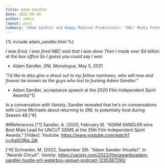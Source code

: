 ```yaml
---
title: Adam Sandler
date: 2022-09-30
author: admin
layout: post
summary: "Adam Sandler and Happy Madison Productions: *SNL* Media Potential"
---
```

{% include adam_sandler.html %}


*I was fired, I was fired*
*NBC said that I was done*
*Then I made over $4 billion at the box office*
*So I guess you could say I won*
- Adam Sandler, *SNL* Monologue, May 5, 2021






*"I’d like to also give a shout out to my fellow nominees, who will now and forever be known as the guys who lost to fucking Adam Sandler."*
- Adam Sandler, acceptance speech at the 2020 Film Independent Spirit Awards[^1]  





In a conversation with *Variety*, Sandler revealed that he's on conversations with Lorne Michaels about returning to *SNL* to potentially host during Season 48.[^#] 




##References
[^1] Sandler, A. (2020, February 8). "ADAM SANDLER wins Best Male Lead for UNCUT GEMS at the 35th Film Independent Spirit Awards." [Video]. Youtube. https://www.youtube.com/watch?v=ihalG3Rw_QA

[^#] Schneider, M. (2022, September 29). "Adam Sandler (Hustle)". In *“Awards Circuit”*. *Variety*. https://variety.com/2022/film/awards/adam-sandler-hustle-snl-waterboy-sequel-podcast-1235387290/

 